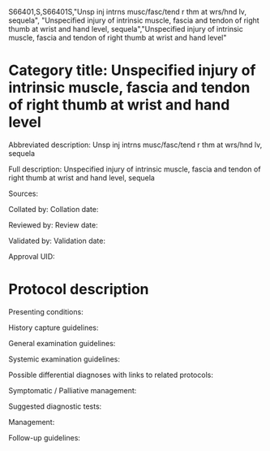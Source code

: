 S66401,S,S66401S,"Unsp inj intrns musc/fasc/tend r thm at wrs/hnd lv, sequela", "Unspecified injury of intrinsic muscle, fascia and tendon of right thumb at wrist and hand level, sequela","Unspecified injury of intrinsic muscle, fascia and tendon of right thumb at wrist and hand level"
# Category title: Unspecified injury of intrinsic muscle, fascia and tendon of right thumb at wrist and hand level

Abbreviated description: Unsp inj intrns musc/fasc/tend r thm at wrs/hnd lv, sequela

Full description: Unspecified injury of intrinsic muscle, fascia and tendon of right thumb at wrist and hand level, sequela

Sources:

Collated by:
Collation date:

Reviewed by:
Review date:

Validated by:
Validation date:

Approval UID:

# Protocol description

Presenting conditions:

History capture guidelines:

General examination guidelines:

Systemic examination guidelines:

Possible differential diagnoses with links to related protocols:

Symptomatic / Palliative management:

Suggested diagnostic tests:

Management:

Follow-up guidelines:
